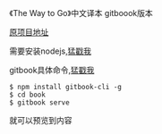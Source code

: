 《The Way to Go》中文译本 gitboook版本

[原项目地址](https://github.com/Unknwon/the-way-to-go_ZH_CN)

需要安装nodejs,[猛戳我](https://github.com/joyent/node)

gitbook具体命令,[猛戳我](https://github.com/GitbookIO/gitbook)

```
$ npm install gitbook-cli -g
$ cd book
$ gitbook serve
``` 

就可以预览到内容